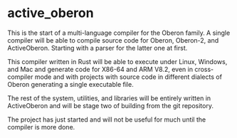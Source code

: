 # active_oberon

This is the start of a multi-language compiler for the Oberon family. A single compiler will be able to compile source code for Oberon, Oberon-2, and ActiveOberon. Starting with a parser for the latter one at first.

This compiler written in Rust will be able to execute under Linux, Windows, and Mac and generate code for X86-64 and ARM V8.2, even in cross-compiler mode and with projects with source code in different dialects of Oberon generating a single executable file.

The rest of the system, utilities, and libraries will be entirely written in ActiveOberon and will be stage two of building from the git repository.

The project has just started and will not be useful for much until the compiler is more done.
